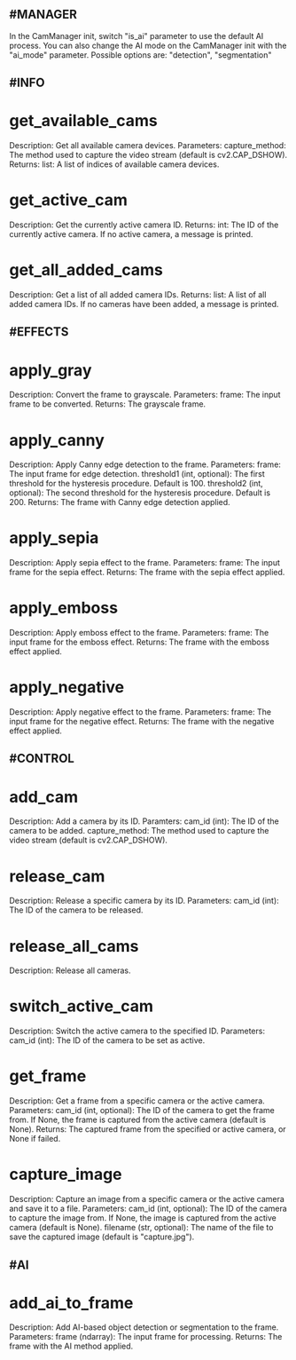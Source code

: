 #MANAGER
--------------------
In the CamManager init, switch "is_ai" parameter to use the default AI process.
You can also change the AI mode on the CamManager init with the "ai_mode" parameter. Possible options are: "detection", "segmentation"

#INFO
--------------------
get_available_cams
=====
Description: Get all available camera devices.
Parameters: capture_method: The method used to capture the video stream (default is cv2.CAP_DSHOW).
Returns: list: A list of indices of available camera devices.

get_active_cam
=====
Description: Get the currently active camera ID.
Returns: int: The ID of the currently active camera. If no active camera, a message is printed.

get_all_added_cams
=====
Description: Get a list of all added camera IDs.
Returns: list: A list of all added camera IDs. If no cameras have been added, a message is printed.

#EFFECTS
--------------------
apply_gray
=====
Description: Convert the frame to grayscale.
Parameters: frame: The input frame to be converted.
Returns: The grayscale frame.

apply_canny
=====
Description: Apply Canny edge detection to the frame.
Parameters:
    frame: The input frame for edge detection.
    threshold1 (int, optional): The first threshold for the hysteresis procedure. Default is 100.
    threshold2 (int, optional): The second threshold for the hysteresis procedure. Default is 200.
Returns: The frame with Canny edge detection applied.

apply_sepia
=====
Description: Apply sepia effect to the frame.
Parameters: frame: The input frame for the sepia effect.
Returns: The frame with the sepia effect applied.

apply_emboss
=====
Description: Apply emboss effect to the frame.
Parameters: frame: The input frame for the emboss effect.
Returns: The frame with the emboss effect applied.

apply_negative
=====
Description: Apply negative effect to the frame.
Parameters: frame: The input frame for the negative effect.
Returns: The frame with the negative effect applied.

#CONTROL
--------------------
add_cam
=====
Description: Add a camera by its ID.
Paramters:
    cam_id (int): The ID of the camera to be added.
    capture_method: The method used to capture the video stream (default is cv2.CAP_DSHOW).

release_cam
=====
Description: Release a specific camera by its ID.
Parameters: cam_id (int): The ID of the camera to be released.

release_all_cams
=====
Description: Release all cameras.

switch_active_cam
=====
Description: Switch the active camera to the specified ID.
Parameters: cam_id (int): The ID of the camera to be set as active.

get_frame
=====
Description: Get a frame from a specific camera or the active camera.
Parameters: cam_id (int, optional): The ID of the camera to get the frame from. If None, the frame is captured from the active camera (default is None).
Returns: The captured frame from the specified or active camera, or None if failed.

capture_image
=====
Description: Capture an image from a specific camera or the active camera and save it to a file.
Parameters:
    cam_id (int, optional): The ID of the camera to capture the image from. If None, the image is captured from the active camera (default is None).
    filename (str, optional): The name of the file to save the captured image (default is "capture.jpg").

#AI
--------------------
add_ai_to_frame
=====
Description: Add AI-based object detection or segmentation to the frame.
Parameters: frame (ndarray): The input frame for processing.
Returns: The frame with the AI method applied.
